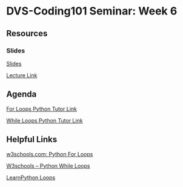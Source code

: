 # DVS-Coding101 Seminar: Week 6

## Resources
### Slides
[Slides](https://docs.google.com/presentation/d/1vA30duQtd5-3bX613u_C6y27BWsyO1NfHqiw_OQe4Iw/edit?usp=sharing)

[Lecture Link](https://youtube.com)
## Agenda
[For Loops Python Tutor Link](http://pythontutor.com/visualize.html#code=%23%20EXAMPLE%200%3A%20How%20a%20for%20loop%20works%0A%0Anumbers%20%3D%20%5B1,2,3,4%5D%0A%0Afor%20current_number%20in%20range%28len%28numbers%29%29%3A%0A%20%20print%20%28current_number%29%0A%0A%0A%23%20EXAMPLE%201%3A%20Counting%20Number%20of%20occurences%20in%20a%20list%0A%0Afruits%20%3D%20%5B%22apple%22,%20%22orange%22,%20%22banana%22,%20%22banana%22,%20%22mango%22,%20%22orange%22,%20%22apple%22%5D%0A%0Anum_apples%20%3D%200%0Anum_oranges%20%3D%200%0Anum_banana%20%3D%200%0Anum_mangoes%20%3D%200%0A%0Afor%20fruit%20in%20fruits%3A%0A%20%20if%20fruit%20%3D%3D%20%22apple%22%3A%0A%20%20%20%20num_apples%20%2B%3D%201%0A%20%20elif%20fruit%20%3D%3D%20%22orange%22%3A%0A%20%20%20%20num_oranges%20%2B%3D%201%0A%20%20elif%20fruit%20%3D%3D%20%22banana%22%3A%0A%20%20%20%20num_banana%20%2B%3D%201%0A%20%20else%3A%20%23%20should%20be%20mango%0A%20%20%20%20num_mangoes%20%2B%3D%201%0A%0Aprint%20%28%22Number%20of%20apples%20%3D%20%22%20%2B%20str%28num_apples%29%29%0Aprint%20%28%22Number%20of%20oranges%20%3D%20%22%20%2B%20str%28num_oranges%29%29%0Aprint%20%28%22Number%20of%20bananas%20%3D%20%22%20%2B%20str%28num_banana%29%29%0Aprint%20%28%22Number%20of%20mangoes%20%3D%20%22%20%2B%20str%28num_mangoes%29%29%0A%0A%23%20EXAMPLE%202%3A%20Counting%20Number%20of%20occurences%20in%20a%20LONGER%20list%0A%0Alots_of_fruits%20%3D%20%5B%22apple%22,%20%22orange%22,%20%22banana%22,%20%22banana%22,%20%22mango%22,%20%22orange%22,%20%22apple%22,%20%22orange%22,%20%22banana%22,%20%22banana%22,%20%22mango%22,%20%22apple%22,%20%22orange%22,%20%22banana%22,%20%22banana%22,%20%22mango%22,%20%22apple%22,%20%22orange%22,%20%22banana%22,%20%22banana%22,%20%22orange%22,%20%22banana%22,%20%22banana%22,%20%22mango%22,%20%22orange%22,%20%22banana%22,%20%22mango%22,%20%22apple%22,%20%22orange%22,%20%22orange%22,%20%22banana%22,%20%22banana%22,%20%22mango%22,%20%22apple%22,%20%22orange%22,%20%22banana%22,%20%22banana%22,%20%22mango%22,%20%22apple%22,%20%22orange%22,%20%22banana%22,%20%22banana%22,%20%22mango%22,%20%22orange%22,%20%22apple%22,%20%22orange%22,%20%22banana%22,%20%22banana%22,%20%22mango%22,%20%22apple%22,%20%22orange%22,%20%22banana%22,%20%22banana%22,%20%22mango%22,%20%22apple%22,%20%22orange%22,%20%22banana%22,%20%22banana%22,%20%22orange%22,%20%22banana%22,%20%22banana%22,%20%22mango%22,%20%22orange%22,%20%22banana%22,%20%22mango%22,%20%22apple%22,%20%22orange%22,%20%22orange%22,%20%22banana%22,%20%22banana%22,%20%22mango%22,%20%22apple%22,%20%22orange%22,%20%22banana%22,%20%22banana%22,%20%22mango%22%5D%0A%0Anum_apples%20%3D%200%0Anum_oranges%20%3D%200%0Anum_banana%20%3D%200%0Anum_mangoes%20%3D%200%0A%0Afor%20fruit%20in%20lots_of_fruits%3A%0A%20%20if%20fruit%20%3D%3D%20%22apple%22%3A%0A%20%20%20%20num_apples%20%2B%3D%201%0A%20%20elif%20fruit%20%3D%3D%20%22orange%22%3A%0A%20%20%20%20num_oranges%20%2B%3D%201%0A%20%20elif%20fruit%20%3D%3D%20%22banana%22%3A%0A%20%20%20%20num_banana%20%2B%3D%201%0A%20%20else%3A%20%23%20should%20be%20mango%0A%20%20%20%20num_mangoes%20%2B%3D%201%0A%0Aprint%20%28%22Number%20of%20apples%20%3D%20%22%20%2B%20str%28num_apples%29%29%0Aprint%20%28%22Number%20of%20oranges%20%3D%20%22%20%2B%20str%28num_oranges%29%29%0Aprint%20%28%22Number%20of%20bananas%20%3D%20%22%20%2B%20str%28num_banana%29%29%0Aprint%20%28%22Number%20of%20mangoes%20%3D%20%22%20%2B%20str%28num_mangoes%29%29%0A%0A%23%20EXAMPLE%203%3A%20Printing%20each%20letter%20of%20a%20string%0A%0Aword%20%3D%20%22sufyan%22%0A%0Afor%20letter%20in%20word%3A%0A%20%20print%20%28letter%29%0A%0A%23%20EXAMPLE%204%3A%20Range!%0Afor%20number%20in%20range%285%29%3A%0A%20%20print%20%28number%29%0A%0A%23%20EXAMPLE%205%3A%20Continue!%0A%23%20Prints%20out%20only%20odd%20numbers%20-%201,3,5,7,9%0Afor%20x%20in%20range%2810%29%3A%0A%20%20%20%20%23%20Check%20if%20x%20is%20even%0A%20%20%20%20if%20x%20%25%202%20%3D%3D%200%3A%0A%20%20%20%20%20%20%20%20continue%0A%20%20%20%20print%28x%29%0A%0A%23%20EXAMPLE%206%3A%20The%20For%20else!%0Afor%20x%20in%20range%286%29%3A%0A%20%20print%28x%29%0Aelse%3A%0A%20%20print%28%22Finally%20finished!%22%29%0A%20%20%0A%23%20EXAMPLE%207%3A%20Nested%20For%20Loops!%0Aadj%20%3D%20%5B%22red%22,%20%22big%22,%20%22tasty%22%5D%0Afruits%20%3D%20%5B%22apple%22,%20%22banana%22,%20%22cherry%22%5D%0A%0Afor%20x%20in%20adj%3A%0A%20%20for%20y%20in%20fruits%3A%0A%20%20%20%20print%28x,%20y%29%0A%0A&cumulative=false&heapPrimitives=nevernest&mode=edit&origin=opt-frontend.js&py=3&rawInputLstJSON=%5B%5D&textReferences=false)

[While Loops Python Tutor Link](http://pythontutor.com/visualize.html#code=%23%20EXAMPLE%201%3A%20Infinite%20while%20loop!%0A%23%20while%20True%3A%0A%23%20%20%20print%20%28%22We%20are%20stuck%20here%22%29%0A%0A%23%20EXAMPLE%202%3A%20Using%20a%20counter%20as%20the%20condition!%0Acounter%20%3D%201%0Awhile%20counter%20%3C%205%3A%0A%20%20print%20%28%22This%20is%20iteration%20%23%3A%20%22%20%2B%20str%28counter%29%29%0A%20%20counter%20%2B%3D%201%0A%0A%23%20EXAMPLE%203%3A%20Using%20a%20counter%20but%20having%20a%20BREAK!%0Acounter%20%3D%201%0Awhile%20True%3A%0A%20%20if%20counter%20%3D%3D%205%3A%0A%20%20%20%20break%0A%20%20print%20%28%22This%20is%20iteration%20%23%3A%20%22%20%2B%20str%28counter%29%29%0A%20%20counter%20%2B%3D%201%0A%0A%23%20EXAMPLE%204%3A%20How%20to%20loop%20through%20a%20list%20using%20the%20While%20loop%20similar%20to%20for%20loop!%0A%0Anumbers%20%3D%20%5B1,2,3,4%5D%0A%0Acurrent_index%20%3D%200%0Awhile%20current_index%20%3C%20len%28numbers%29%3A%0A%20%20print%28%22current%20index%20%3D%20%22%20%2B%20str%28current_index%29%29%0A%20%20print%20%28numbers%5Bcurrent_index%5D%29%0A%20%20current_index%20%2B%3D%201%0A%0A%23%20EXAMPLE%205%3A%20The%20While-Else%0Ai%20%3D%201%0Awhile%20i%20%3C%206%3A%0A%20%20print%28i%29%0A%20%20i%20%2B%3D%201%0Aelse%3A%0A%20%20print%28%22i%20is%20no%20longer%20less%20than%206%22%29%0A&cumulative=false&heapPrimitives=nevernest&mode=edit&origin=opt-frontend.js&py=3&rawInputLstJSON=%5B%5D&textReferences=false)

## Helpful Links
[w3schools.com: Python For Loops](https://www.w3schools.com/python/python_for_loops.asp)

[W3schools – Python While Loops](https://www.w3schools.com/python/python_while_loops.asp)

[LearnPython Loops](https://www.learnpython.org/en/Loops)
